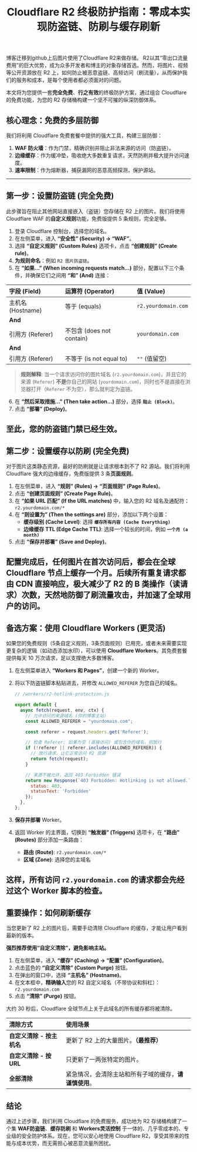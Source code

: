 ﻿---
title: Cloudflare R2 终极防护指南：零成本实现防盗链、防刷与缓存刷新
published: 2025-06-18
description: 
image: 
tags: [R2, Cloudflare, 建站]
category: 
draft: false
---
博客迁移到github上后图片使用了Cloudflare R2来做存储。 R2以其“零出口流量费用”的巨大优势，成为众多开发者和博主的对象存储首选。然而，将图片、视频等公开资源放在 R2 上，如何防止被恶意盗链、高频访问（刷流量），从而保护我们的服务和成本，是每个使用者都必须面对的问题。

本文将为您提供一套**完全免费**、**行之有效**的终极防护方案，通过组合 Cloudflare 的免费功能，为您的 R2 存储桶构建一个坚不可摧的纵深防御体系。

## 核心理念：免费的多层防御

我们将利用 Cloudflare 免费套餐中提供的强大工具，构建三层防御：

1.  **WAF 防火墙**：作为门禁，精确识别并阻止非法来源的访问（防盗链）。
2.  **边缘缓存**：作为缓冲垫，吸收绝大多数重复请求，天然防刷并极大提升访问速度。
3.  **速率限制**：作为熔断器，捕获漏网的恶意高频探测，保护源站。
---

## 第一步：设置防盗链 (完全免费)

此步骤旨在阻止其他网站直接嵌入（盗链）您存储在 R2 上的图片。我们将使用 Cloudflare WAF 的**自定义规则**功能，免费版提供 5 条规则，完全足够。

1.  登录 Cloudflare 控制台，选择您的域名。
2.  在左侧菜单，进入 **“安全性” (Security) -> “WAF”**。
3.  选择 **“自定义规则” (Custom Rules)** 选项卡，点击 **“创建规则” (Create rule)**。
4.  **为规则命名**：例如 `R2 图片防盗链`。
5.  在 **“如果...” (When incoming requests match...)** 部分，配置以下三个条件，并确保它们之间用 **“和” (And)** 连接：

| 字段 (Field) | 运算符 (Operator) | 值 (Value) |
| :--- | :--- | :--- |
| 主机名 (Hostname) | 等于 (equals) | `r2.yourdomain.com` |
| **And** | | |
| 引用方 (Referer) | 不包含 (does not contain) | `yourdomain.com` |
| **And** | | |
| 引用方 (Referer) | 不等于 (is not equal to) | `""` (值留空) |

> **规则解释**: 当一个请求访问你的图片域名 (`r2.yourdomain.com`)，并且它的来源 (`Referer`) **不是**你自己的网站 (`yourdomain.com`)，同时也不是直接在浏览器打开（`Referer` 不为空），那么就判定为盗链。

6.  在 **“然后采取措施...” (Then take action...)** 部分，选择 **`阻止 (Block)`**。
7.  点击 **“部署” (Deploy)**。

至此，您的防盗链门禁已经生效。
---

## 第二步：设置缓存以防刷 (完全免费)

对于图片这类静态资源，最好的防刷就是让请求根本到不了 R2 源站。我们将利用 Cloudflare 强大的边缘缓存，免费版提供 3 条**页面规则**。

1.  在左侧菜单，进入 **“规则” (Rules) -> “页面规则” (Page Rules)**。
2.  点击 **“创建页面规则” (Create Page Rule)**。
3.  在 **“如果 URL 匹配” (If the URL matches)** 中，输入您的 R2 域名及通配符：
    `r2.yourdomain.com/*`
4.  在 **“则设置为” (Then the settings are)** 部分，添加以下两个设置：
    *   **缓存级别 (Cache Level)**: 选择 **`缓存所有内容 (Cache Everything)`**
    *   **边缘缓存 TTL (Edge Cache TTL)**: 选择一个较长的时间，例如 **`一个月 (a month)`**
5.  点击 **“保存并部署” (Save and Deploy)**。

配置完成后，任何图片在首次访问后，都会在全球 Cloudflare 节点上缓存一个月。后续所有重复请求都由 CDN 直接响应，极大减少了 R2 的 B 类操作（读请求）次数，天然地防御了刷流量攻击，并加速了全球用户的访问。
---

## 备选方案：使用 Cloudflare Workers (更灵活)

如果您的免费规则（5条自定义规则，3条页面规则）已用完，或者未来需要实现更复杂的逻辑（如动态添加水印），可以使用 **Cloudflare Workers**。其免费套餐提供每天 10 万次请求，足以支撑绝大多数博客。

1.  在左侧菜单进入 **“Workers 和 Pages”**，创建一个新的 Worker。
2.  将以下防盗链脚本粘贴进去，并修改 `ALLOWED_REFERER` 为您自己的域名。

    ```javascript
    // /workers/r2-hotlink-protection.js

    export default {
      async fetch(request, env, ctx) {
        // 允许访问的来源域名 (你的博客主站)
        const ALLOWED_REFERER = "yourdomain.com";

        const referer = request.headers.get('Referer');

        // 检查 Referer: 如果为空 (直接访问) 或包含你的域名，则放行
        if (!referer || referer.includes(ALLOWED_REFERER)) {
          // 放行请求，让它正常访问 R2 资源
          return fetch(request);
        }

        // 来源不被允许，返回 403 Forbidden 错误
        return new Response(`403 Forbidden: Hotlinking is not allowed.`, {
          status: 403,
          statusText: 'Forbidden'
        });
      },
    };
    ```

3.  **保存并部署** Worker。
4.  返回 Worker 的主界面，切换到 **“触发器” (Triggers)** 选项卡，在 **“路由” (Routes)** 部分添加一条路由：
    *   **路由 (Route)**: `r2.yourdomain.com/*`
    *   **区域 (Zone)**: 选择您的主域名

这样，所有访问 `r2.yourdomain.com` 的请求都会先经过这个 Worker 脚本的检查。
---

## 重要操作：如何刷新缓存

当您更新了 R2 上的图片后，需要手动清除 Cloudflare 的缓存，才能让用户看到最新的版本。

**强烈推荐使用“自定义清除”，避免影响主站。**

1.  在左侧菜单，进入 **“缓存” (Caching) -> “配置” (Configuration)**。
2.  点击蓝色的 **“自定义清除” (Custom Purge)** 按钮。
3.  在弹出的窗口中，选择 **“主机名” (Hostname)**。
4.  在文本框中，**精确输入**您的 R2 自定义域名（不带协议和斜杠）：
    `r2.yourdomain.com`
5.  点击 **“清除” (Purge)** 按钮。

大约 30 秒后，Cloudflare 全球节点上关于此域名的所有缓存都将被清除。

| 清除方式 | 使用场景 |
| :--- | :--- |
| **自定义清除 - 按主机名** | 更新了 R2 上的大量图片。**（最推荐）** |
| **自定义清除 - 按 URL** | 只更新了一两张特定的图片。 |
| **全部清除** | 紧急情况，会清除主站和所有子域的缓存，**请谨慎使用**。 |

## 结论

通过上述步骤，我们利用 Cloudflare 的免费服务，成功地为 R2 存储桶构建了一个集 **WAF防盗链**、**缓存防刷** 和 **Workers灵活控制** 于一体的、几乎零成本的、专业级的安全防护体系。现在，您可以安心地使用 Cloudflare R2，享受其带来的性能与成本优势，而无需担心被恶意流量所困扰。

